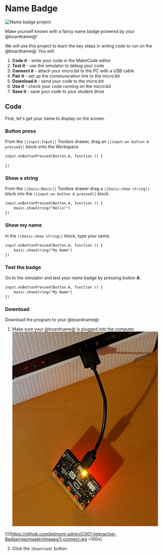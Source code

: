 # Name Badge

![Name badge project](/static/mb/projects/name-badge/header.png)

Make yourself known with a fancy name badge powered by your @boardname@!

We will use this project to learn the key steps in wrting code to run on the @boardname@. You will:

1. **Code it**     - write your code in the MakeCode editor
2. **Test it**     - use the simulator to debug your code
3. **Connect it**  - attach your micro:bit to the PC with a USB cable
4. **Pair it**     - set up the communication link to the micro:bit  
5. **Download it** - send your code to the micro:bit
6. **Use it**      - check your code running on the micro:bit
7. **Save it**     - save your code to your student drive

## Code

First, let's get your name to display on the screen.

### Button press 

From the ``||input:Input||`` Toolbox drawer, drag an ``||input:on button A pressed||`` block onto the Workspace.

```blocks
input.onButtonPressed(Button.A, function () {

})
```

### Show a string

From the ``||basic:Basic||`` Toolbox drawer drag a ``||basic:show string||`` block into the ``||input:on button A pressed||`` block.

```blocks
input.onButtonPressed(Button.A, function () {
    basic.showString("Hello!")
})
```

### Show my name

In the ``||basic:show string||`` block, type your name.

```blocks
input.onButtonPressed(Button.A, function () {
    basic.showString("My Name")
})
```

### Test the badge

Go to the simulator and test your name badge by pressing button **A**.

```sim
input.onButtonPressed(Button.A, function () {
    basic.showString("My Name")
})
```

### Download

Download the program to your @boardname@:

1. Make sure your @boardname@ is plugged into the computer.
![alt text](https://github.com/belmont-admin/C001-Interactive-Badge/raw/master/images/1-connect.jpg "Logo Title Text 1")

![](https://github.com/belmont-admin/C001-Interactive-Badge/raw/master/images/1-connect.jpg =100x)

2. Click the `|Download|` button.

